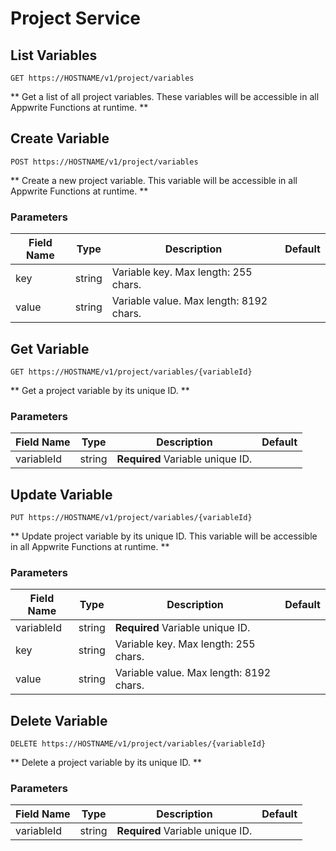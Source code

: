 # Project Service

## List Variables

```http request
GET https://HOSTNAME/v1/project/variables
```

** Get a list of all project variables. These variables will be accessible in all Appwrite Functions at runtime. **

## Create Variable

```http request
POST https://HOSTNAME/v1/project/variables
```

** Create a new project variable. This variable will be accessible in all Appwrite Functions at runtime. **

### Parameters

| Field Name | Type | Description | Default |
| --- | --- | --- | --- |
| key | string | Variable key. Max length: 255 chars. |  |
| value | string | Variable value. Max length: 8192 chars. |  |

## Get Variable

```http request
GET https://HOSTNAME/v1/project/variables/{variableId}
```

** Get a project variable by its unique ID. **

### Parameters

| Field Name | Type | Description | Default |
| --- | --- | --- | --- |
| variableId | string | **Required** Variable unique ID. |  |

## Update Variable

```http request
PUT https://HOSTNAME/v1/project/variables/{variableId}
```

** Update project variable by its unique ID. This variable will be accessible in all Appwrite Functions at runtime. **

### Parameters

| Field Name | Type | Description | Default |
| --- | --- | --- | --- |
| variableId | string | **Required** Variable unique ID. |  |
| key | string | Variable key. Max length: 255 chars. |  |
| value | string | Variable value. Max length: 8192 chars. |  |

## Delete Variable

```http request
DELETE https://HOSTNAME/v1/project/variables/{variableId}
```

** Delete a project variable by its unique ID.  **

### Parameters

| Field Name | Type | Description | Default |
| --- | --- | --- | --- |
| variableId | string | **Required** Variable unique ID. |  |

